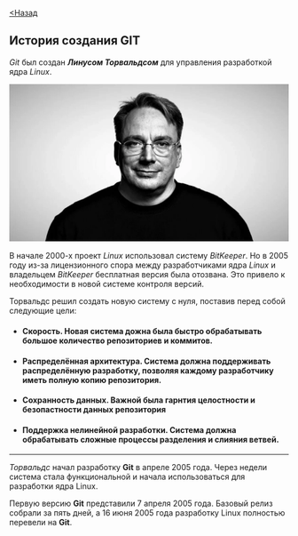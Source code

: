 [<Назад](readme.md)
## История создания GIT

*Git* был создан ***Линусом Торвальдсом*** для управления разработкой ядра *Linux*.

![Linus](Linus_torw.webp)

В начале 2000-х проект *Linux* использовал систему *BitKeeper*. Но в 2005 году из-за лицензионного спора между разработчиками ядра *Linux* и владельцем *BitKeeper* бесплатная версия была отозвана. Это привело к необходимости в новой системе контроля версий.

Торвальдс решил создать новую систему с нуля, поставив перед собой следующие цели:
* #### **Скорость.** Новая система дожна была быстро обрабатывать большое количество репозиториев и коммитов.
* #### **Распределённая архитектура.** Система должна поддерживать распределённую разработку, позволяя каждому разработчику иметь полную копию репозитория.
* #### **Сохранность данных.** Важной была гарнтия целостности и безопастности данных репозитория
* #### **Поддержка нелинейной разработки.** Система должна обрабатывать сложные процессы разделения и слияния ветвей.
---
*Торвальдс* начал разработку **Git** в апреле 2005 года. Через недели система стала функциональной и начала использоваться для разработки ядра Linux.

Первую версию **Git** представили 7 апреля 2005 года. Базовый релиз собрали за пять дней, а 16 июня 2005 года разработку Linux полностью перевели на **Git**. 